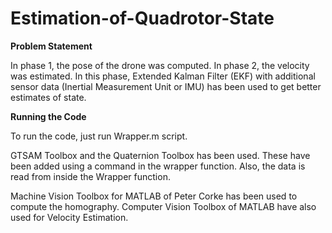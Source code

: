# Estimation-of-Quadrotor-State

**Problem Statement**

In phase 1, the pose of the drone was computed. In phase 2, the velocity was estimated. In this phase, Extended Kalman Filter (EKF) with additional sensor data (Inertial Measurement Unit or IMU) has been used to get better estimates of state.

**Running the Code**

To run the code, just run Wrapper.m script.

GTSAM Toolbox and the Quaternion Toolbox has been used. These have been added using a command in the wrapper function. Also, the data is read from inside the Wrapper function.

Machine Vision Toolbox for MATLAB of Peter Corke has been used to compute the homography. Computer Vision Toolbox of MATLAB have also used for Velocity Estimation.

